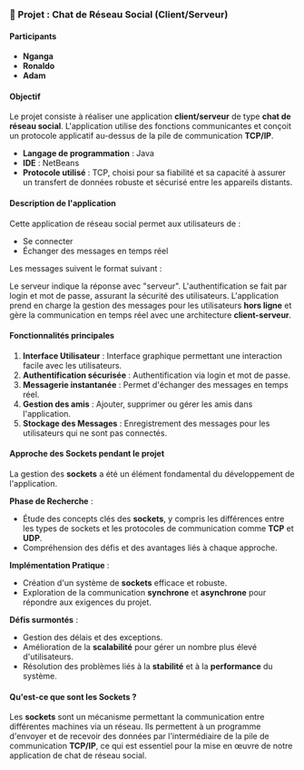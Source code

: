 ### 📜 Projet : Chat de Réseau Social (Client/Serveur)

#### Participants
- **Nganga**
- **Ronaldo**
- **Adam**

#### Objectif
Le projet consiste à réaliser une application **client/serveur** de type **chat de réseau social**. L'application utilise des fonctions communicantes et conçoit un protocole applicatif au-dessus de la pile de communication **TCP/IP**.

- **Langage de programmation** : Java
- **IDE** : NetBeans
- **Protocole utilisé** : TCP, choisi pour sa fiabilité et sa capacité à assurer un transfert de données robuste et sécurisé entre les appareils distants.

#### Description de l'application

Cette application de réseau social permet aux utilisateurs de :
- Se connecter
- Échanger des messages en temps réel

Les messages suivent le format suivant :

Le serveur indique la réponse avec "serveur". L'authentification se fait par login et mot de passe, assurant la sécurité des utilisateurs. L'application prend en charge la gestion des messages pour les utilisateurs **hors ligne** et gère la communication en temps réel avec une architecture **client-serveur**.

#### Fonctionnalités principales

1. **Interface Utilisateur** : Interface graphique permettant une interaction facile avec les utilisateurs.
2. **Authentification sécurisée** : Authentification via login et mot de passe.
3. **Messagerie instantanée** : Permet d'échanger des messages en temps réel.
4. **Gestion des amis** : Ajouter, supprimer ou gérer les amis dans l'application.
5. **Stockage des Messages** : Enregistrement des messages pour les utilisateurs qui ne sont pas connectés.

#### Approche des Sockets pendant le projet

La gestion des **sockets** a été un élément fondamental du développement de l'application. 

**Phase de Recherche** :
- Étude des concepts clés des **sockets**, y compris les différences entre les types de sockets et les protocoles de communication comme **TCP** et **UDP**.
- Compréhension des défis et des avantages liés à chaque approche.

**Implémentation Pratique** :
- Création d'un système de **sockets** efficace et robuste.
- Exploration de la communication **synchrone** et **asynchrone** pour répondre aux exigences du projet.

**Défis surmontés** :
- Gestion des délais et des exceptions.
- Amélioration de la **scalabilité** pour gérer un nombre plus élevé d'utilisateurs.
- Résolution des problèmes liés à la **stabilité** et à la **performance** du système.

#### Qu'est-ce que sont les Sockets ?
Les **sockets** sont un mécanisme permettant la communication entre différentes machines via un réseau. Ils permettent à un programme d'envoyer et de recevoir des données par l'intermédiaire de la pile de communication **TCP/IP**, ce qui est essentiel pour la mise en œuvre de notre application de chat de réseau social.

